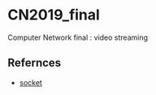 # CN2019_final
Computer Network final : video streaming

## Refernces
* [socket](http://blog.maxkit.com.tw/2017/07/socket-opencv-client.html)